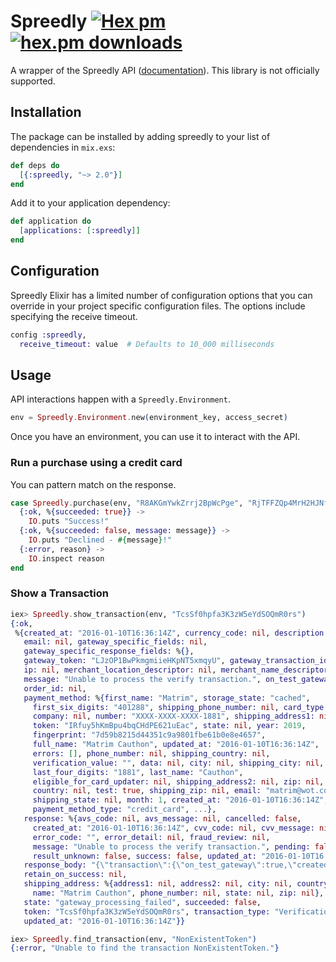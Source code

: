 # Spreedly [![Hex pm](http://img.shields.io/hexpm/v/spreedly.svg?style=flat)](https://hex.pm/packages/spreedly) [![hex.pm downloads](https://img.shields.io/hexpm/dt/spreedly.svg?style=flat)](https://hex.pm/packages/spreedly)

A wrapper of the Spreedly API ([documentation](http://hexdocs.pm/spreedly/)). This library is not officially supported.

## Installation

The package can be installed by adding spreedly to your list of dependencies in `mix.exs`:

```elixir
def deps do
  [{:spreedly, "~> 2.0"}]
end
```

Add it to your application dependency:

```elixir
def application do
  [applications: [:spreedly]]
end
```

## Configuration

Spreedly Elixir has a limited number of configuration options that you can override in your project specific configuration files. The options include specifying the receive timeout.

```elixir
config :spreedly,
  receive_timeout: value  # Defaults to 10_000 milliseconds
```

## Usage

API interactions happen with a `Spreedly.Environment`.

```elixir
env = Spreedly.Environment.new(environment_key, access_secret)
```

Once you have an environment, you can use it to interact with the API.

### Run a purchase using a credit card

You can pattern match on the response.

```elixir
case Spreedly.purchase(env, "R8AKGmYwkZrrj2BpWcPge", "RjTFFZQp4MrH2HJNfPwK", 2344) do
  {:ok, %{succeeded: true}} ->
    IO.puts "Success!"
  {:ok, %{succeeded: false, message: message}} ->
    IO.puts "Declined - #{message}!"
  {:error, reason} ->
    IO.inspect reason
end
```

### Show a Transaction

```elixir
iex> Spreedly.show_transaction(env, "TcsSf0hpfa3K3zW5eYdSOQmR0rs")
{:ok,
 %{created_at: "2016-01-10T16:36:14Z", currency_code: nil, description: nil,
   email: nil, gateway_specific_fields: nil,
   gateway_specific_response_fields: %{},
   gateway_token: "LJzOP1BwPkmgmiieHKpNT5xmqyU", gateway_transaction_id: nil,
   ip: nil, merchant_location_descriptor: nil, merchant_name_descriptor: nil,
   message: "Unable to process the verify transaction.", on_test_gateway: true,
   order_id: nil,
   payment_method: %{first_name: "Matrim", storage_state: "cached",
     first_six_digits: "401288", shipping_phone_number: nil, card_type: "visa",
     company: nil, number: "XXXX-XXXX-XXXX-1881", shipping_address1: nil,
     token: "IRfuy5hKmBpu4bqCHdPE621uEac", state: nil, year: 2019,
     fingerprint: "7d59b8215d44351c9a9801fbe61b0e8e4657",
     full_name: "Matrim Cauthon", updated_at: "2016-01-10T16:36:14Z",
     errors: [], phone_number: nil, shipping_country: nil,
     verification_value: "", data: nil, city: nil, shipping_city: nil,
     last_four_digits: "1881", last_name: "Cauthon",
     eligible_for_card_updater: nil, shipping_address2: nil, zip: nil,
     country: nil, test: true, shipping_zip: nil, email: "matrim@wot.com",
     shipping_state: nil, month: 1, created_at: "2016-01-10T16:36:14Z",
     payment_method_type: "credit_card", ...},
   response: %{avs_code: nil, avs_message: nil, cancelled: false,
     created_at: "2016-01-10T16:36:14Z", cvv_code: nil, cvv_message: nil,
     error_code: "", error_detail: nil, fraud_review: nil,
     message: "Unable to process the verify transaction.", pending: false,
     result_unknown: false, success: false, updated_at: "2016-01-10T16:36:14Z"},
   response_body: "{\"transaction\":{\"on_test_gateway\":true,\"created_at\":\"2016-01-10T16:36:14Z\",\"updated_at\":\"2016-01-10T16:36:14Z\",\"succeeded\":false,\"state\":\"gateway_processing_failed\",\"token\":\"8A8vvB2RbbL41CRz7YYUbAQW5Yw\",\"transaction_type\":\"Verification\",\"order_id\":null,\"ip\":null,\"description\":null,\"email\":null,\"merchant_name_descriptor\":null,\"merchant_location_descriptor\":null,\"gateway_specific_fields\":null,\"gateway_specific_response_fields\":{},\"gateway_transaction_id\":null,\"currency_code\":null,\"retain_on_success\":null,\"message\":\"Unable to process the verify transaction.\",\"gateway_token\":\"LJzOP1BwPkmgmiieHKpNT5xmqyU\",\"response\":{\"success\":false,\"message\":\"Unable to process the verify transaction.\",\"avs_code\":null,\"avs_message\":null,\"cvv_code\":null,\"cvv_message\":null,\"pending\":false,\"result_unknown\":false,\"error_code\":\"\",\"error_detail\":null,\"cancelled\":false,\"fraud_review\":null,\"created_at\":\"2016-01-10T16:36:14Z\",\"updated_at\":\"2016-01-10T16:36:14Z\"},\"shipping_address\":{\"name\":\"Matrim Cauthon\",\"address1\":null,\"address2\":null,\"city\":null,\"state\":null,\"zip\":null,\"country\":null,\"phone_number\":null},\"payment_method\":{\"token\":\"IRfuy5hKmBpu4bqCHdPE621uEac\",\"created_at\":\"2016-01-10T16:36:14Z\",\"updated_at\":\"2016-01-10T16:36:14Z\",\"email\":\"matrim@wot.com\",\"data\":null,\"storage_state\":\"cached\",\"test\":true,\"last_four_digits\":\"1881\",\"first_six_digits\":\"401288\",\"card_type\":\"visa\",\"first_name\":\"Matrim\",\"last_name\":\"Cauthon\",\"month\":1,\"year\":2019,\"address1\":null,\"address2\":null,\"city\":null,\"state\":null,\"zip\":null,\"country\":null,\"phone_number\":null,\"company\":null,\"full_name\":\"Matrim Cauthon\",\"eligible_for_card_updater\":null,\"shipping_address1\":null,\"shipping_address2\":null,\"shipping_city\":null,\"shipping_state\":null,\"shipping_zip\":null,\"shipping_country\":null,\"shipping_phone_number\":null,\"payment_method_type\":\"credit_card\",\"errors\":[],\"fingerprint\":\"7d59b8215d44351c9a9801fbe61b0e8e4657\",\"verification_value\":\"\",\"number\":\"XXXX-XXXX-XXXX-1881\"}}}",
   retain_on_success: nil,
   shipping_address: %{address1: nil, address2: nil, city: nil, country: nil,
     name: "Matrim Cauthon", phone_number: nil, state: nil, zip: nil},
   state: "gateway_processing_failed", succeeded: false,
   token: "TcsSf0hpfa3K3zW5eYdSOQmR0rs", transaction_type: "Verification",
   updated_at: "2016-01-10T16:36:14Z"}}

iex> Spreedly.find_transaction(env, "NonExistentToken")
{:error, "Unable to find the transaction NonExistentToken."}
```

